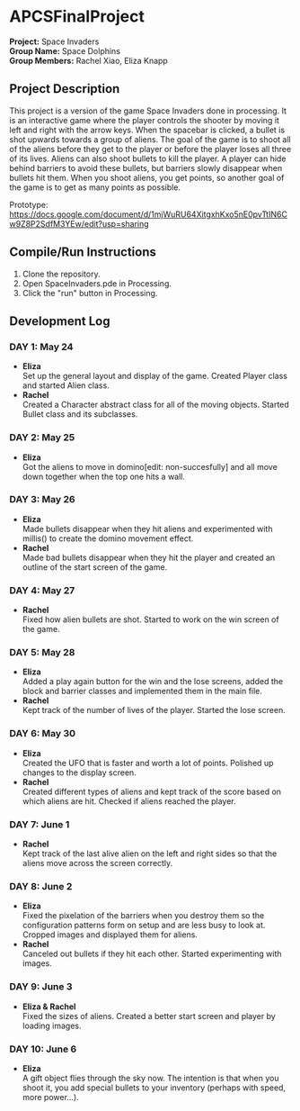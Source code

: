 # APCSFinalProject

<b>Project:</b> Space Invaders <br>
<b>Group Name:</b> Space Dolphins <br>
<b>Group Members:</b> Rachel Xiao, Eliza Knapp 

## Project Description
This project is a version of the game Space Invaders done in processing. It is an interactive game where the player controls the shooter by moving it left and right with the arrow keys. When the spacebar is clicked, a bullet is shot upwards towards a group of aliens. The goal of the game is to shoot all of the aliens before they get to the player or before the player loses all three of its lives. Aliens can also shoot bullets to kill the player. A player can hide behind barriers to avoid these bullets, but barriers slowly disappear when bullets hit them. When you shoot aliens, you get points, so another goal of the game is to get as many points as possible. 

Prototype: https://docs.google.com/document/d/1mjWuRU64XitgxhKxo5nE0pvTtIN6Cw9Z8P2SdfM3YEw/edit?usp=sharing

## Compile/Run Instructions
1. Clone the repository.
2. Open SpaceInvaders.pde in Processing. 
3. Click the "run" button in Processing.

## Development Log
### DAY 1: May 24
- **Eliza** <br>
  Set up the general layout and display of the game. Created Player class and started Alien class.
- **Rachel** <br>
  Created a Character abstract class for all of the moving objects. Started Bullet class and its subclasses.
### DAY 2: May 25
- **Eliza** <br>
  Got the aliens to move in domino[edit: non-succesfully] and all move down together when the top one hits a wall.
### DAY 3: May 26
- **Eliza** <br>
  Made bullets disappear when they hit aliens and experimented with millis() to create the domino movement effect.
- **Rachel** <br>
  Made bad bullets disappear when they hit the player and created an outline of the start screen of the game.
### DAY 4: May 27
- **Rachel** <br>
  Fixed how alien bullets are shot. Started to work on the win screen of the game.
### DAY 5: May 28
- **Eliza** <br>
  Added a play again button for the win and the lose screens, added the block and barrier classes and implemented them in the main file.
- **Rachel** <br>
  Kept track of the number of lives of the player. Started the lose screen.
### DAY 6: May 30
- **Eliza** <br>
  Created the UFO that is faster and worth a lot of points. Polished up changes to the display screen.
- **Rachel** <br>
  Created different types of aliens and kept track of the score based on which aliens are hit. Checked if aliens reached the player.
### DAY 7: June 1
- **Rachel** <br>
  Kept track of the last alive alien on the left and right sides so that the aliens move across the screen correctly.
### DAY 8: June 2
- **Eliza** <br>
  Fixed the pixelation of the barriers when you destroy them so the configuration patterns form on setup and are less busy to look at. Cropped images and displayed them for aliens.
- **Rachel** <br>
  Canceled out bullets if they hit each other. Started experimenting with images.
### DAY 9: June 3
- **Eliza & Rachel** <br>
  Fixed the sizes of aliens. Created a better start screen and player by loading images.
### DAY 10: June 6
- **Eliza**<br>
  A gift object flies through the sky now. The intention is that when you shoot it, you add special bullets to your inventory (perhaps with speed, more power...).
